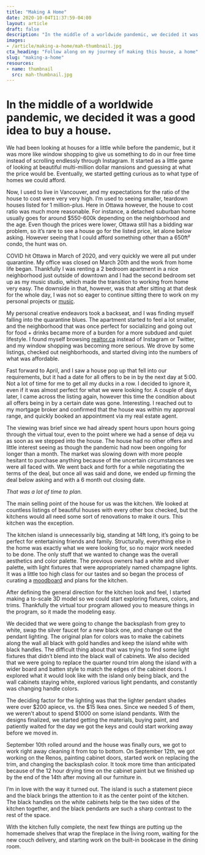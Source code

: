 ```yaml
---
title: "Making A Home"
date: 2020-10-04T11:37:59-04:00
layout: article
draft: false
description: "In the middle of a worldwide pandemic, we decided it was a good idea to buy a house."
images:
- /article/making-a-home/mah-thumbnail.jpg
cta_heading: "Follow along on my journey of making this house, a home"
slug: "making-a-home"
resources:
- name: thumbnail
  src: mah-thumbnail.jpg
---
```


# In the middle of a worldwide pandemic, we decided it was a good idea to buy a house.

We had been looking at houses for a little while before the pandemic, but it was more like window shopping to give us something to do in our free time instead of scrolling endlessly through Instagram. It started as a little game of looking at beautiful multi-million dollar mansions and guessing at what the price would be. Eventually, we started getting curious as to what type of homes we could afford.

Now, I used to live in Vancouver, and my expectations for the ratio of the house to cost were very very high. I’m used to seeing smaller, teardown houses listed for 1 million-plus. Here in Ottawa however, the house to cost ratio was much more reasonable. For instance, a detached suburban home usually goes for around $550-600k depending on the neighborhood and the age. Even though the prices were lower, Ottawa still has a bidding war problem, so it’s rare to see a house go for the listed price, let alone below asking. However seeing that I could afford something other than a 650ft² condo, the hunt was on.

COVID hit Ottawa in March of 2020, and very quickly we were all put under quarantine. My office was closed on March 20th and the work from home life began. Thankfully I was renting a 2 bedroom apartment in a nice neighborhood just outside of downtown and I had the second bedroom set up as my music studio, which made the transition to working from home very easy. The downside in that, however, was that after sitting at that desk for the whole day, I was not so eager to continue sitting there to work on my personal projects or [music](https://coveomusic.com).


My personal creative endeavors took a backseat, and I was finding myself falling into the quarantine blues. The apartment started to feel a lot smaller, and the neighborhood that was once perfect for socializing and going out for food + drinks became more of a burden for a more subdued and quiet lifestyle. I found myself browsing [realtor.ca](https://realtor.ca) instead of Instagram or Twitter, and my window shopping was becoming more serious. We drove by some listings, checked out neighborhoods, and started diving into the numbers of what was affordable.

Fast forward to April, and I saw a house pop up that fell into our requirements, but it had a date for all offers to be in by the next day at 5:00. Not a lot of time for me to get all my ducks in a row. I decided to ignore it, even if it was almost perfect for what we were looking for. A couple of days later, I came across the listing again, however this time the condition about all offers being in by a certain date was gone. Interesting. I reached out to my mortgage broker and confirmed that the house was within my approval range, and quickly booked an appointment via my real estate agent.

The viewing was brief since we had already spent hours upon hours going through the virtual tour, even to the point where we had a sense of deja vu as soon as we stepped into the house. The house had no other offers and little interest seeing as though the pandemic had now been ongoing for longer than a month. The market was slowing down with more people hesitant to purchase anything because of the uncertain circumstances we were all faced with. We went back and forth for a while negotiating the terms of the deal, but once all was said and done, we ended up firming the deal below asking and with a 6 month out closing date. 

_That was a lot of time to plan._

The main selling point of the house for us was the kitchen. We looked at countless listings of beautiful houses with every other box checked, but the kitchens would all need some sort of renovations to make it ours. This kitchen was the exception.



The kitchen island is unnecessarily big, standing at 14ft long, it’s going to be perfect for entertaining friends and family. Structurally, everything else in the home was exactly what we were looking for, so no major work needed to be done. The only stuff that we wanted to change was the overall aesthetics and color palette. The previous owners had a white and silver palette, with light fixtures that were appropriately named champagne lights. It was a little too high class for our tastes and so began the process of curating a [moodboard](https://www.pinterest.ca/connellmccarthy/home/kitchen/) and plans for the kitchen.

After defining the general direction for the kitchen look and feel, I started making a to-scale 3D model so we could start exploring fixtures, colors, and trims. Thankfully the virtual tour program allowed you to measure things in the program, so it made the modeling easy.



We decided that we were going to change the backsplash from grey to white, swap the silver faucet for a new black one, and change out the pendant lighting. The original plan for colors was to make the cabinets along the wall all black with gold handles and keep the island white with black handles. The difficult thing about that was trying to find some light fixtures that didn’t blend into the black wall of cabinets. We also decided that we were going to replace the quarter round trim along the island with a wider board and batten style to match the edges of the cabinet doors. I explored what it would look like with the island only being black, and the wall cabinets staying white, explored various light pendants, and constantly was changing handle colors.

The deciding factor for the lighting was that the lighter pendant shades were over $200 apiece, vs. the $15 Ikea ones. Since we needed 5 of them, we weren’t about to spend $1000 on some island pendants. With the designs finalized, we started getting the materials, buying paint, and patiently waited for the day we got the keys and could start working away before we moved in.

September 10th rolled around and the house was finally ours, we got to work right away cleaning it from top to bottom. On September 12th, we got working on the Renos, painting cabinet doors, started work on replacing the trim, and changing the backsplash color. It took more time than anticipated because of the 12 hour drying time on the cabinet paint but we finished up by the end of the 14th after moving all our furniture in.

I’m in love with the way it turned out. The island is such a statement piece and the black brings the attention to it as the center point of the kitchen. The black handles on the white cabinets help tie the two sides of the kitchen together, and the black pendants are such a sharp contrast to the rest of the space.



With the kitchen fully complete, the next few things are putting up the homemade shelves that wrap the fireplace in the living room, waiting for the new couch delivery, and starting work on the built-in bookcase in the dining room.
